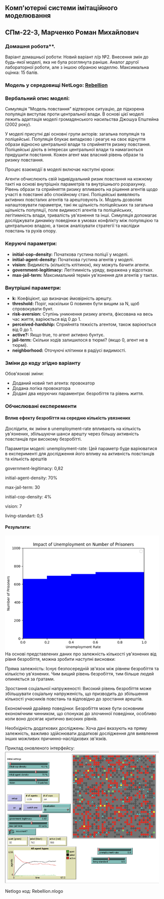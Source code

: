 ## Комп'ютерні системи імітаційного моделювання
## СПм-22-3, **Марченко Роман Михайлович**
### Домашня робота**. 
Варіант домашньої роботи:
Новий варіант л/р №2.
Внесення змін до будь-якої моделі, яка не була розглянута раніше. Аналог другої лабораторної роботи, але з іншою обраною моделлю.
Максимальна оцінка: 15 балів.

### Модель у середовищі NetLogo: [Rebellion](https://www.netlogoweb.org/launch#https://www.netlogoweb.org/assets/modelslib/Sample%20Models/Social%20Science/Rebellion.nlogo)

### Вербальний опис моделі:

Симуляція "Модель повстання" відтворює ситуацію, де підкорена популяція виступає проти центральної влади. В основі цієї моделі лежить адаптація моделі громадянського насильства Джошуа Епштейна (2002 року).

У моделі присутні дві основні групи акторів: загальна популяція та поліцейські. Популяція блукає випадково і реагує на своє відчуття образи відносно центральної влади та сприйняття ризику повстання. Поліцейські діють в інтересах центральної влади та намагаються придушити повстання. Кожен агент має власний рівень образи та ризику повстання.

Процес взаємодії в моделі включає наступні кроки:

Агенти обчислюють свій індивідуальний ризик повстання на кожному такті на основі внутрішніх параметрів та внутрішнього розрахунку.
Рівень образи та сприйняття ризику впливають на рішення агентів щодо участі в повстанні або спокійному стані.
Поліцейські виявляють активних повсталих агентів та арештовують їх.
Модель дозволяє налаштовувати параметри, такі як щільність поліцейських та загальна щільність популяції, поле видимості агентів та поліцейських, легітимність влади, тривалість ув'язнення та інші. Симуляція допомагає досліджувати динаміку поведінки в умовах конфлікту між популяцією та центральною владою, а також аналізувати стратегії та наслідки повстань та рухів опору.

### Керуючі параметри:
- **initial-cop-density:** Початкова густина поліції у моделі.
- **initial-agent-density:** Початкова густина агентів у моделі.
- **vision:** Видимість (кількість клітинок), яку можуть бачити агенти.
- **government-legitimacy:** Легітимність уряду, виражена у відсотках.
- **max-jail-term:** Максимальний термін ув'язнення для агентів у тактах.


### Внутрішні параметри:

- **k:** Коефіцієнт, що визначає ймовірність арешту.
- **threshold:** Поріг, наскільки G повинен бути вищим за N, щоб спровокувати бунт.
- **risk-aversion:** Ступінь уникнення ризику агента, фіксована на весь час життя, варіюється від 0 до 1.
- **perceived-hardship:** Сприйнята тяжкість агентом, також варіюється від 0 до 1.
- **active?:** Якщо true, то агент активно бунтує.
- **jail-term:** Скільки ходів залишилося в тюрмі? (якщо 0, агент не в тюрмі).
- **neighborhood:** Оточуючі клітинки в радіусі видимості.

### Зміни до коду згідно варіанту
Обов'язкові зміни:

- Доданий новий тип агента: провокатор
- Додана логіка провокатора
- Додані два керуючих параментри: безробіття та рівень життя.

### Обчислювані експеременти
#### Вплив ефекту безробіття на середню кількість увязнених

Дослідити, як зміни в unemployment-rate впливають на кількість ув'язнених, збільшуючи шанси арешту через більшу активність повстанців при високому безробітті.

Параметри моделі:
unemployment-rate: Цей параметр буде варіюватися в експерименті для дослідження його впливу на активність повстанців та кількість арештів

government-legitimacy: 0,82

initial-agent-density: 70%

max-jail-term: 30

initial-cop-density: 4%

vision: 7

living-standart: 0,5

#### Результати:
![Alt text](image-2.png)
На основі представлених даних про залежність кількості ув'язнених від рівня безробіття, можна зробити наступні висновки:

Пряма залежність: Існує безпосередній зв'язок між рівнем безробіття та кількістю ув'язнених. Чим вищий рівень безробіття, тим більше людей опиняється за ґратами.

Зростання соціальної напруженості: Високий рівень безробіття може збільшувати соціальну напруженість, що призводить до збільшення кількості учасників повстань та відповідно до зростання арештів.

Економічний драйвер поведінки: Безробіття може бути основним економічним чинником, що спонукає до злочинної поведінки, особливо коли воно досягає критично високих рівнів.

Необхідність додаткових досліджень: Хоча дані вказують на пряму залежність, важливо здійснювати додаткові дослідження для виявлення інших можливих причинно-наслідкових зв'язків.

Приклад оновленого інтерфейсу:
![Alt text](image.png)

Netlogo код:
Rebellion.nlogo

